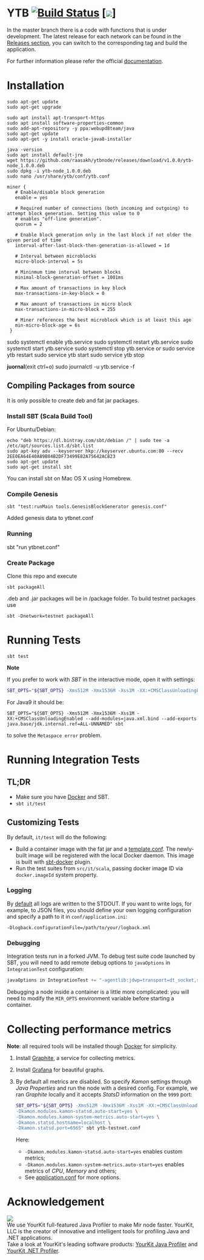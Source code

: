 # YTB [![Build Status](https://travis-ci.org/raasakh/ytbnode.svg?branch=master)](https://travis-ci.org/raasakh/ytbnode) [![](https://images.microbadger.com/badges/version/raasakh/ytb-testnet.svg)]

In the master branch there is a code with functions that is under development. The latest release for each network can be found in the [Releases section](https://github.com/raasakh/ytbnode/releases), you can switch to the corresponding tag and build the application.

For further information please refer the official [documentation](https://docs.ytb.one).




# Installation

```
sudo apt-get update 
sudo apt-get upgrade

sudo apt install apt-transport-https
sudo apt install software-properties-common
sudo add-apt-repository -y ppa:webupd8team/java
sudo apt-get update
sudo apt-get -y install oracle-java8-installer

java -version
sudo apt install default-jre
wget https://github.com/raasakh/ytbnode/releases/download/v1.0.0/ytb-node_1.0.0.deb
sudo dpkg -i ytb-node_1.0.0.deb
sudo nano /usr/share/ytb/conf/ytb.conf
```

```
miner {
   # Enable/disable block generation
   enable = yes

   # Required number of connections (both incoming and outgoing) to attempt block generation. Setting this value to 0
   # enables "off-line generation".
   quorum = 2

   # Enable block generation only in the last block if not older the given period of time
   interval-after-last-block-then-generation-is-allowed = 1d

   # Interval between microblocks
   micro-block-interval = 5s

   # Mininmum time interval between blocks
   minimal-block-generation-offset = 1001ms

   # Max amount of transactions in key block
   max-transactions-in-key-block = 0

   # Max amount of transactions in micro block
   max-transactions-in-micro-block = 255

   # Miner references the best microblock which is at least this age
   min-micro-block-age = 6s
 }
```

sudo systemctl enable ytb.service
sudo systemctl restart ytb.service
sudo systemctl start ytb.service
sudo systemctl stop ytb.service
or
sudo service ytb restart
sudo service ytb start
sudo service ytb stop

**juornal**(exit ctrl+o)
sudo journalctl -u ytb.service -f



## Compiling Packages from source

It is only possible to create deb and fat jar packages.

### Install SBT (Scala Build Tool)

For Ubuntu/Debian:

```
echo "deb https://dl.bintray.com/sbt/debian /" | sudo tee -a /etc/apt/sources.list.d/sbt.list
sudo apt-key adv --keyserver hkp://keyserver.ubuntu.com:80 --recv 2EE0EA64E40A89B84B2DF73499E82A75642AC823
sudo apt-get update
sudo apt-get install sbt
```

You can install sbt on Mac OS X using Homebrew.

### Compile Genesis

```
sbt "test:runMain tools.GenesisBlockGenerator genesis.conf"
```

Added genesis data to ytbnet.conf

### Running

sbt "run ytbnet.conf"


### Create Package

Clone this repo and execute

```
sbt packageAll
```

.deb and .jar packages will be in /package folder. To build testnet packages use

```
sbt -Dnetwork=testnet packageAll
```




# Running Tests

`sbt test`

**Note**

If you prefer to work with _SBT_ in the interactive mode, open it with settings:
```bash
SBT_OPTS="${SBT_OPTS} -Xms512M -Xmx1536M -Xss1M -XX:+CMSClassUnloadingEnabled" sbt
```

For Java9 it should be:
```
SBT_OPTS="${SBT_OPTS} -Xms512M -Xmx1536M -Xss1M -XX:+CMSClassUnloadingEnabled --add-modules=java.xml.bind --add-exports java.base/jdk.internal.ref=ALL-UNNAMED" sbt
```

to solve the `Metaspace error` problem.




# Running Integration Tests


## TL;DR

 * Make sure you have [Docker](https://www.docker.com/get-docker) and SBT.
 * `sbt it/test`


## Customizing Tests

By default, `it/test` will do the following:
* Build a container image with the fat jar and a [template.conf](src/it/resources/template.conf). The newly-built image
  will be registered with the local Docker daemon. This image is built with [sbt-docker](https://github.com/marcuslonnberg/sbt-docker)
  plugin.
* Run the test suites from `src/it/scala`, passing docker image ID via `docker.imageId` system property.

### Logging

By [default](src/main/resources/logback.xml) all logs are written to the STDOUT. If you want to write logs, for example,
to JSON files, you should define your own logging configuration and specify a path to it in `conf/application.ini`:

```
-Dlogback.configurationFile=/path/to/your/logback.xml
```

### Debugging

Integration tests run in a forked JVM. To debug test suite code launched by SBT, you will need to add remote debug
options to `javaOptions` in `IntegrationTest` configuration:

```scala
javaOptions in IntegrationTest += "-agentlib:jdwp=transport=dt_socket,server=y,suspend=n,address=5005"
```

Debugging a node inside a container is a little more complicated: you will need to modify the `MIR_OPTS` environment
variable before starting a container.




# Collecting performance metrics

**Note**: all required tools will be installed though [Docker](https://docs.docker.com) for simplicity.

1. Install [Graphite](https://graphite.readthedocs.io/en/latest/install.html#docker), a service for collecting metrics.
2. Install [Grafana](https://grafana.com/grafana/download?platform=docker) for beautiful graphs.
3. By default all metrics are disabled. So specify _Kamon_ settings through _Java Properties_ and run the node
   with a desired config. For example, we ran _Graphite_ locally and it accepts _StatsD_ information on the `9999` port:

    ```bash
    SBT_OPTS="${SBT_OPTS} -Xms512M -Xmx1536M -Xss1M -XX:+CMSClassUnloadingEnabled \
    -Dkamon.modules.kamon-statsd.auto-start=yes \
    -Dkamon.modules.kamon-system-metrics.auto-start=yes \
    -Dkamon.statsd.hostname=localhost \
    -Dkamon.statsd.port=6565" sbt ytb-testnet.conf
    ```

    Here:
    * `-Dkamon.modules.kamon-statsd.auto-start=yes` enables custom metrics;
    * `-Dkamon.modules.kamon-system-metrics.auto-start=yes` enables metrics of _CPU_, _Memory_ and others;
    * See [application.conf](https://github.com/wavesplatform/Waves/blob/master/src/main/resources/application.conf)
      for more options.




# Acknowledgement

[<img src="https://www.yourkit.com/images/yklogo.png">](http://www.yourkit.com/java/profiler/index.jsp)  
We use YourKit full-featured Java Profiler to make Mir node faster. YourKit, LLC is the creator of innovative and intelligent tools for profiling Java and .NET applications.    
Take a look at YourKit's leading software products: 
<a href="http://www.yourkit.com/java/profiler/index.jsp">YourKit Java Profiler</a> and
<a href="http://www.yourkit.com/.net/profiler/index.jsp">YourKit .NET Profiler</a>.
